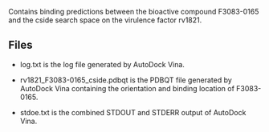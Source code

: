 Contains binding predictions between the bioactive compound F3083-0165 and the cside search space on the virulence factor rv1821.

## Files

- log.txt is the log file generated by AutoDock Vina.

- rv1821_F3083-0165_cside.pdbqt is the PDBQT file generated by AutoDock Vina containing the orientation and binding location of F3083-0165.

- stdoe.txt is the combined STDOUT and STDERR output of AutoDock Vina.


